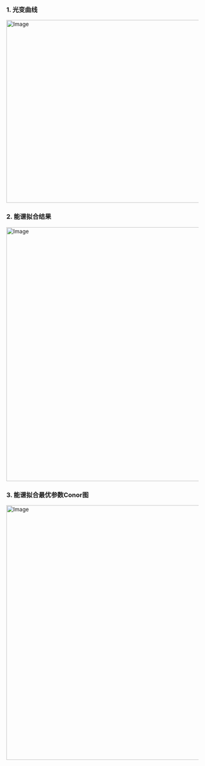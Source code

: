 
### 1. 光变曲线

<img width="660" height="478" alt="Image" src="https://github.com/user-attachments/assets/c110f3a5-b47a-46a0-a0a8-aa892c5dafd6" />

### 2. 能谱拟合结果

<img width="660" height="664" alt="Image" src="https://github.com/user-attachments/assets/349c6787-a257-4b28-94aa-fa34c81076c2" />

### 3. 能谱拟合最优参数Conor图

<img width="660" height="666" alt="Image" src="https://github.com/user-attachments/assets/e2a2f65a-ccab-4170-92c5-2cd0e9198ea8" />